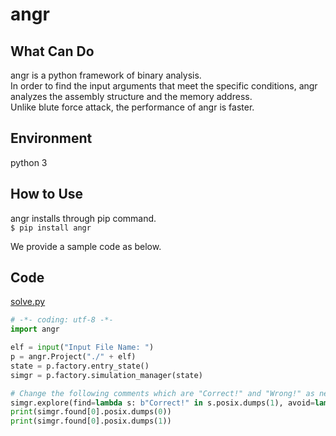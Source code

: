 # angr


## What Can Do
angr is a python framework of binary analysis.  
In order to find the input arguments that meet the specific conditions, angr analyzes the assembly structure and the memory address.  
Unlike blute force attack, the performance of angr is faster.

## Environment
python 3

## How to Use
angr installs through pip command.  
```$ pip install angr```

We provide a sample code as below.

## Code
[solve.py](solve.py)
```python solve.py
# -*- coding: utf-8 -*-
import angr

elf = input("Input File Name: ")
p = angr.Project("./" + elf)
state = p.factory.entry_state()
simgr = p.factory.simulation_manager(state)

# Change the following comments which are "Correct!" and "Wrong!" as needed
simgr.explore(find=lambda s: b"Correct!" in s.posix.dumps(1), avoid=lambda s: b"Wrong!" in s.posix.dumps(1))
print(simgr.found[0].posix.dumps(0))
print(simgr.found[0].posix.dumps(1))
```
